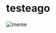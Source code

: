 # testeago
![meme](https://user-images.githubusercontent.com/59674551/72230320-49a16500-3593-11ea-8078-ebb780d6ebae.jpg)
